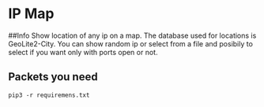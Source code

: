 # IP Map

##Info
 Show location of any ip on a map. The database used for locations is GeoLite2-City. You can show random ip or select from a file and posibily to select if you want only with ports open or not.
 
 
## Packets you need
 ```
 pip3 -r requiremens.txt
 ```
